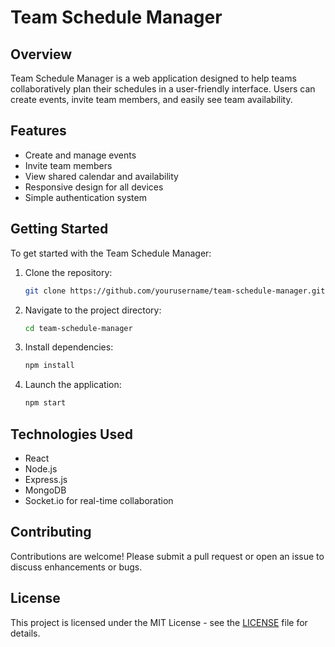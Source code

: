 # Team Schedule Manager

## Overview  
Team Schedule Manager is a web application designed to help teams collaboratively plan their schedules in a user-friendly interface. Users can create events, invite team members, and easily see team availability.

## Features  
- Create and manage events  
- Invite team members  
- View shared calendar and availability  
- Responsive design for all devices  
- Simple authentication system  

## Getting Started  
To get started with the Team Schedule Manager:
1. Clone the repository:
   ```bash
   git clone https://github.com/yourusername/team-schedule-manager.git
   ```
2. Navigate to the project directory:
   ```bash
   cd team-schedule-manager
   ```
3. Install dependencies:
   ```bash
   npm install
   ```
4. Launch the application:
   ```bash
   npm start
   ```

## Technologies Used  
- React  
- Node.js  
- Express.js  
- MongoDB  
- Socket.io for real-time collaboration  

## Contributing  
Contributions are welcome! Please submit a pull request or open an issue to discuss enhancements or bugs.

## License  
This project is licensed under the MIT License - see the [LICENSE](LICENSE) file for details.